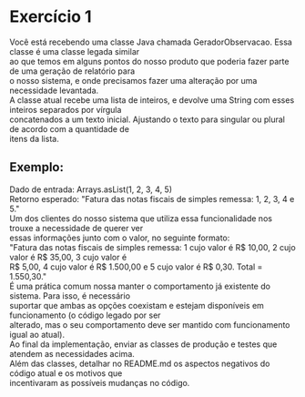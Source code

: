# Exercício 1
Você está recebendo uma classe Java chamada GeradorObservacao. Essa classe é uma classe legada similar</br>
ao que temos em alguns pontos do nosso produto que poderia fazer parte de uma geração de relatório para</br>
o nosso sistema, e onde precisamos fazer uma alteração por uma necessidade levantada.</br>
A classe atual recebe uma lista de inteiros, e devolve uma String com esses inteiros separados por vírgula</br>
concatenados a um texto inicial. Ajustando o texto para singular ou plural de acordo com a quantidade de</br>
itens da lista.</br>
## Exemplo:
Dado de entrada: Arrays.asList(1, 2, 3, 4, 5)</br>
Retorno esperado: "Fatura das notas fiscais de simples remessa: 1, 2, 3, 4 e 5."</br>
Um dos clientes do nosso sistema que utiliza essa funcionalidade nos trouxe a necessidade de querer ver</br>
essas informações junto com o valor, no seguinte formato:</br>
"Fatura das notas fiscais de simples remessa: 1 cujo valor é R$ 10,00, 2 cujo valor é R$ 35,00, 3 cujo valor é</br>
R$ 5,00, 4 cujo valor é R$ 1.500,00 e 5 cujo valor é R$ 0,30. Total = 1.550,30."</br>
É uma prática comum nossa manter o comportamento já existente do sistema. Para isso, é necessário</br>
suportar que ambas as opções coexistam e estejam disponíveis em funcionamento (o código legado por ser</br>
alterado, mas o seu comportamento deve ser mantido com funcionamento igual ao atual).</br>
Ao final da implementação, enviar as classes de produção e testes que atendem as necessidades acima.</br>
Além das classes, detalhar no README.md os aspectos negativos do código atual e os motivos que</br>
incentivaram as possíveis mudanças no código.</br>